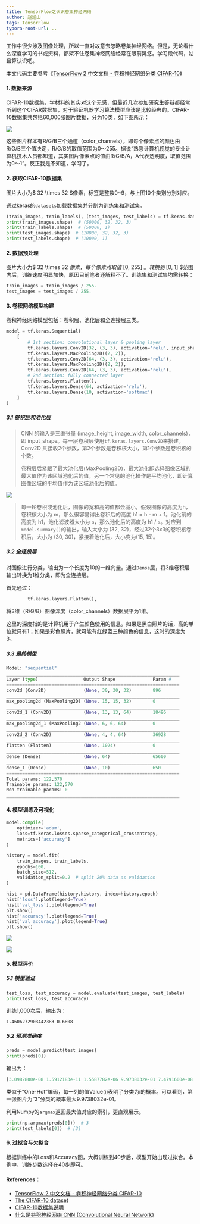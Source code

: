 ```yaml
---
title: TensorFlow之认识卷集神经网络
author: 赵旭山
tags: TensorFlow
typora-root-url: ..
---
```




工作中很少涉及图像处理，所以一直对故意去忽略卷集神经网络。但是，无论看什么深度学习的书或资料，都架不住卷集神经网络经常在眼前晃悠。学习段代码，姑且算认识吧。



本文代码主要参考《[TensorFlow 2 中文文档 - 卷积神经网络分类 CIFAR-10](https://geektutu.com/post/tf2doc-cnn-cifar10.html)》



#### 1. 数据来源

CIFAR-10数据集，学材料的其实对这个无感，但最近几次参加研究生答辩都经常听到这个CIFAR数据集，对于验证机器学习算法模型应该是比较经典的。CIFAR-10数据集共包括60,000张图片数据，分为10类，如下图所示：

![](/assets/images/cifar10CNNDescr202004171836.png)

这些图片样本有R/G/B三个通道（color_channels），即每个像素点的颜色由R/G/B三个值决定，R/G/B的取值范围为0～255。据说“熟悉计算机视觉的专业计算机技术人员都知道，其实图片像素点的值由R/G/B/A，A代表透明度，取值范围为0～1”。反正我是不知道，学习了。

#### 2. 获取CIFAR-10数据集

图片大小为$ 32 \times 32 $像素，标签是整数0~9，与上图10个类别分别对应。

通过keras的`datasets`加载数据集并分割为训练集和测试集。

```python
(train_images, train_labels), (test_images, test_labels) = tf.keras.datasets.cifar10.load_data()
print(train_images.shape)  # (50000, 32, 32, 3)
print(train_labels.shape)  # (50000, 1)
print(test_images.shape)  # (10000, 32, 32, 3)
print(test_labels.shape)  # (10000, 1)
```

#### 2. 数据预处理

图片大小为$ 32 \times 32 $像素，每个像素点取值$ [0, 255] $。转换到$ [0, 1] $范围内后，训练速度明显加快，原因目前笔者还解释不了。训练集和测试集均需转换：

```python
train_images = train_images / 255.
test_images = test_images / 255.
```

#### 3. 卷积网络模型构建

卷积神经网络模型包括：卷积层、池化层和全连接层三类。

```python
model = tf.keras.Sequential(
    [
        # 1st section: convolutional layer & pooling layer
        tf.keras.layers.Conv2D(32, (3, 3), activation='relu', input_shape=(32, 32, 3)),
        tf.keras.layers.MaxPooling2D((2, 2)),
        tf.keras.layers.Conv2D(64, (3, 3), activation='relu'),
        tf.keras.layers.MaxPooling2D((2, 2)),
        tf.keras.layers.Conv2D(64, (3, 3), activation='relu'),
        # 2nd section: fully connected layer
        tf.keras.layers.Flatten(),
        tf.keras.layers.Dense(64, activation='relu'),
        tf.keras.layers.Dense(10, activation='softmax')
    ]
)
```

##### 3.1 卷积层和池化层

> CNN 的输入是三维张量 (image_height, image_width, color_channels)，即 input_shape。每一层卷积层使用`tf.keras.layers.Conv2D`来搭建。Conv2D 共接收2个参数，第2个参数是卷积核大小，第1个参数是卷积核的个数。
>
> 卷积层后紧跟了最大池化层(MaxPooling2D)，最大池化即选择图像区域的最大值作为该区域池化后的值，另一个常见的池化操作是平均池化，即计算图像区域的平均值作为该区域池化后的值。

![](/assets/images/cnnStructureDescr202004171914.png)

> 每一轮卷积或池化后，图像的宽和高的值都会减小，假设图像的高度为h，卷积核大小为 m，那么很容易得出卷积后的高度 h1 = h - m + 1。池化前的高度为 h1，池化滤波器大小为 s，那么池化后的高度为 h1 / s。对应到`model.summary()`的输出，输入大小为 (32, 32)，经过32个3x3的卷积核卷积后，大小为 (30, 30)，紧接着池化后，大小变为(15, 15)。

##### 3.2 全连接层

对图像进行分类，输出为一个长度为10的一维向量。通过`Dense`层，将3维卷积层输出转换为1维分类，即为全连接层。

首先通过：

```python
        tf.keras.layers.Flatten(),
```

将3维（R/G/B）图像深度（color_channels）数据展平为1维。

这里的深度指的是计算机用于产生颜色使用的信息。如果是黑白照片的话，高的单位就只有1；如果是彩色照片，就可能有红绿蓝三种颜色的信息，这时的深度为3。

##### 3.3 最终模型

```python
Model: "sequential"
_________________________________________________________________
Layer (type)                 Output Shape              Param #
=================================================================
conv2d (Conv2D)              (None, 30, 30, 32)        896
_________________________________________________________________
max_pooling2d (MaxPooling2D) (None, 15, 15, 32)        0
_________________________________________________________________
conv2d_1 (Conv2D)            (None, 13, 13, 64)        18496
_________________________________________________________________
max_pooling2d_1 (MaxPooling2 (None, 6, 6, 64)          0
_________________________________________________________________
conv2d_2 (Conv2D)            (None, 4, 4, 64)          36928
_________________________________________________________________
flatten (Flatten)            (None, 1024)              0
_________________________________________________________________
dense (Dense)                (None, 64)                65600
_________________________________________________________________
dense_1 (Dense)              (None, 10)                650
=================================================================
Total params: 122,570
Trainable params: 122,570
Non-trainable params: 0
_________________________________________________________________
```

#### 4. 模型训练及可视化

```python
model.compile(
    optimizer='adam',
    loss=tf.keras.losses.sparse_categorical_crossentropy,
    metrics=['accuracy']
)

history = model.fit(
    train_images, train_labels,
    epochs=100,
    batch_size=512,
    validation_split=0.2  # split 20% data as validation
)

hist = pd.DataFrame(history.history, index=history.epoch)
hist['loss'].plot(legend=True)
hist['val_loss'].plot(legend=True)
plt.show()
hist['accuracy'].plot(legend=True)
hist['val_accuracy'].plot(legend=True)
plt.show()
```

![](/assets/images/cifar10CNNLoss202004171754.png)





![](/assets/images/cifar10CNNAccuracy202004171754.png)

#### 5. 模型评价

##### 5.1 模型验证

```python
test_loss, test_accuracy = model.evaluate(test_images, test_labels)
print(test_loss, test_accuracy)
```

训练1,000次后，输出为：

```
1.4606272903442383 0.6808
```

##### 5.2 预测准确度

```python
preds = model.predict(test_images)
print(preds[0])
```

输出为：

```python
[3.0982800e-08 1.5912183e-11 1.5587782e-06 9.9738032e-01 7.4791600e-08 2.5771046e-03 3.9310959e-05 4.1453538e-09 1.6840111e-06 3.3820519e-11]
```

类似于“One-Hot”编码，每一列的值Value(i)表明了分类为i的概率。可以看到，第一张图片为“3”分类的概率最大9.9738032e-01。

利用Numpy的`argmax`返回最大值对应的索引，更直观展示。

```python
print(np.argmax(preds[0]))  # 3
print(test_labels[0])  # [3]
```

#### 6. 过拟合与欠拟合

根据训练中的Loss和Accuracy图，大概训练到40步后，模型开始出现过拟合。本例中，训练步数选择在40步即可。

#### References：

* [TensorFlow 2 中文文档 - 卷积神经网络分类 CIFAR-10](https://geektutu.com/post/tf2doc-cnn-cifar10.html)
* [The CIFAR-10 dataset](http://www.cs.toronto.edu/~kriz/cifar.html)
* [CIFAR-10数据集说明](https://www.cnblogs.com/Jerry-Dong/p/8109938.html)
* [什么是卷积神经网络 CNN (Convolutional Neural Network)](https://morvanzhou.github.io/tutorials/machine-learning/tensorflow/5-03-A-CNN/)

